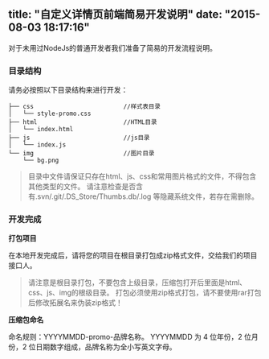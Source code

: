 title: "自定义详情页前端简易开发说明"
date: "2015-08-03 18:17:16"
---

对于未用过NodeJs的普通开发者我们准备了简易的开发流程说明。


### 目录结构

请务必按照以下目录结构来进行开发：

```text
├── css                         //样式表目录
│   └── style-promo.css
├── html                        //HTML目录
│   └── index.html
├── js                          //js目录
│   └── index.js
└── img                         //图片目录
    └── bg.png
```

> 目录中文件请保证只存在html、js、css和常用图片格式的文件，不得包含其他类型的文件。
> 请注意检查是否含有.svn/.git/.DS_Store/Thumbs.db/.log 等隐藏系统文件，若存在需删除。

### 开发完成

**打包项目**

在本地开发完成后，请将您的项目在根目录打包成zip格式文件，交给我们的项目接口人。

> 请注意是根目录打包，不要包含上级目录，压缩包打开后里面是html、css、js、img的根级目录。
> 打包必须使用zip格式打包，请不要使用rar打包后修改拓展名来伪装zip格式！

**压缩包命名**

命名规则：YYYYMMDD-promo-品牌名称。
YYYYMMDD 为 4 位年份，2 位月份，2 位日期数字组成，品牌名称为全小写英文字母。